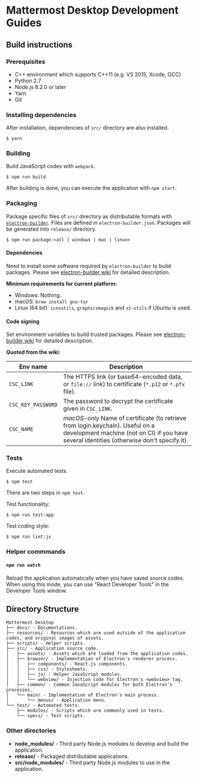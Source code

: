 # Mattermost Desktop Development Guides

## Build instructions

### Prerequisites
- C++ environment which supports C++11 (e.g. VS 2015, Xcode, GCC)
- Python 2.7
- Node.js 8.2.0 or later
- Yarn
- Git

### Installing dependencies
After installation, dependencies of `src/` directory are also installed.

```
$ yarn
```

### Building
Build JavaScript codes with `webpack`.

```
$ npm run build
```

After building is done, you can execute the application with `npm start`.

### Packaging
Package specific files of `src/` directory as distributable formats with [`electron-builder`](https://github.com/electron-userland/electron-builder).
Files are defined in `electron-builder.json`.
Packages will be generated into `release/` directory.

```
$ npm run package:<all | windows | mac | linux>
```

#### Dependencies
Need to install some software required by `electron-builder` to build packages.
Please see [electron-builder wiki](https://github.com/electron-userland/electron-builder/wiki/Multi-Platform-Build) for detailed description.

**Minimum requirements for current platform:**
- Windows: Nothing.
- macOS: `brew install gnu-tar`
- Linux (64 bit): `icnsutils`, `graphicsmagick` and `xz-utils` if Ubuntu is used.

#### Code signing
Set environment variables to build trusted packages.
Please see [electron-builder wiki](https://github.com/electron-userland/electron-builder/wiki/Code-Signing) for detailed description.

**Quoted from the wiki:**

| Env name | Description |
|---|---|
| `CSC_LINK` | The HTTPS link (or base64-encoded data, or `file://` link) to certificate (`*.p12` or `*.pfx` file). |
| `CSC_KEY_PASSWORD` | The password to decrypt the certificate given in `CSC_LINK`. |
| `CSC_NAME` | *macOS-only* Name of certificate (to retrieve from login.keychain). Useful on a development machine (not on CI) if you have several identities (otherwise don't specify it). |

### Tests
Execute automated tests.

```
$ npm test
```

There are two steps in `npm test`.

Test functionality:

```
$ npm run test:app
```

Test coding style:

```
$ npm run lint:js
```

### Helper commmands

#### `npm run watch`
Reload the application automatically when you have saved source codes.
When using this mode, you can use "React Developer Tools" in the Developer Tools window.

## Directory Structure

```
Mattermost Desktop
├── docs/ - Documentations.
├── resources/ - Resources which are used outside of the application codes, and original images of assets.
├── scripts/ - Helper scripts.
├── src/ - Application source code.
│   ├── assets/ - Assets which are loaded from the application codes.
│   ├── browser/ - Implementation of Electron's renderer process.
│   │   ├── components/ - React.js components.
│   │   ├── css/ - Stylesheets.
│   │   ├── js/ - Helper JavaScript modules.
│   │   └── webview/ - Injection code for Electron's <webview> tag.
│   ├── common/ - Common JavaScript modules for both Electron's processes.
│   └── main/ - Implementation of Electron's main process.
│       └── menus/ - Application menu.
└── test/ - Automated tests.
    ├── modules/ - Scripts which are commonly used in tests.
    └── specs/ - Test scripts.
```

### Other directories
- **node_modules/** - Third party Node.js modules to develop and build the application.
- **release/** - Packaged distributable applications.
- **src/node_modules/** - Third party Node.js modules to use in the application.
